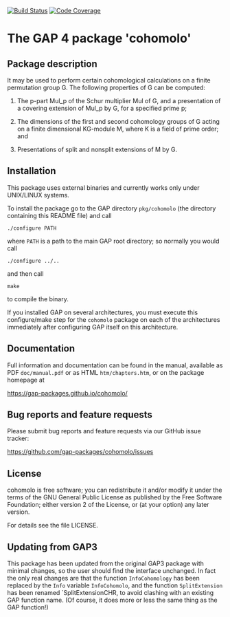 [![Build Status](https://travis-ci.org/gap-packages/cohomolo.svg?branch=master)](https://travis-ci.org/gap-packages/cohomolo)
[![Code Coverage](https://codecov.io/github/gap-packages/cohomolo/coverage.svg?branch=master&token=)](https://codecov.io/gh/gap-packages/cohomolo)

# The GAP 4 package 'cohomolo'

## Package description

It may be used to perform certain cohomological calculations on a finite
permutation group G. The following properties of G can be computed:

1. The p-part Mul_p of the Schur multiplier Mul of G,
and a presentation of a covering extension of Mul_p by G, for a specified
prime p;

2. The dimensions of the first and second cohomology groups of G
acting on a finite dimensional KG-module M, where K is a field of prime
order; and

3. Presentations of split and nonsplit extensions of M by G.


## Installation

This package uses external binaries and currently works only under
UNIX/LINUX systems.

To install the package go to the GAP directory `pkg/cohomolo` (the
directory containing this README file) and call

    ./configure PATH

where `PATH` is a path to the main GAP root directory; so normally you
would call

    ./configure ../..

and then call

    make

to compile the binary.

If you installed GAP on several architectures, you must execute this
configure/make step for the `cohomolo` package on each of the architectures
immediately after configuring GAP itself on this architecture.


## Documentation

Full information and documentation can be found in the manual, available
as PDF `doc/manual.pdf` or as HTML `htm/chapters.htm`, or on the package
homepage at

  <https://gap-packages.github.io/cohomolo/>


## Bug reports and feature requests

Please submit bug reports and feature requests via our GitHub issue tracker:

  <https://github.com/gap-packages/cohomolo/issues>


## License

cohomolo is free software; you can redistribute it and/or modify
it under the terms of the GNU General Public License as published by
the Free Software Foundation; either version 2 of the License, or
(at your option) any later version.

For details see the file LICENSE.


## Updating from GAP3

This package has been updated from the original GAP3 package
with minimal changes, so the user should find the interface unchanged.
In fact the only real changes are that the function `InfoCohomology` has been
replaced by the `Info` variable `InfoCohomolo`, and the function
`SplitExtension` has been renamed `SplitExtensionCHR, to avoid clashing
with an existing GAP function name. (Of course, it does more or less
the same thing as the GAP function!)
